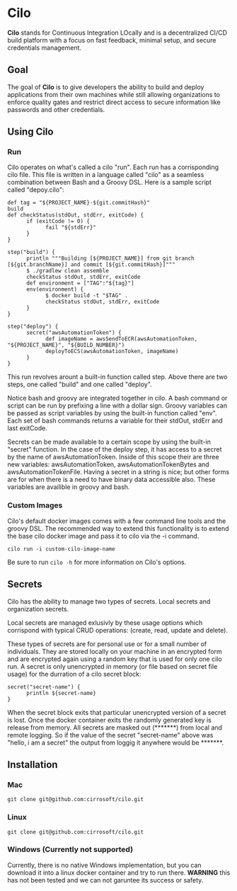 # Cilo
__Cilo__ stands for Continuous Integration LOcally and is a decentralized CI/CD build platform with a focus on fast feedback, minimal setup, and secure credentials management. 

## Goal
The goal of __Cilo__ is to give developers the ability to build and deploy applications from their own machines while still allowing organizations to enforce quality gates and restrict direct access to secure information like passwords and other credentials.

## Using Cilo
### Run
Cilo operates on what's called a cilo "run". Each run has a corrisponding cilo file.
This file is written in a language called "cilo" as a seamless combination between Bash and
a Groovy DSL.
Here is a sample script called "depoy.cilo":
```
def tag = "${PROJECT_NAME}-${git.commitHash}"
build
def checkStatus(stdOut, stdErr, exitCode) {
      if (exitCode != 0) {
            fail "${stdErr}"
      }
}                   

step("build") {
      println """Building [${PROJECT_NAME}] from git branch [${git.branchName}] and commit [${git.commitHash}]"""
      $ ./gradlew clean assemble
      checkStatus stdOut, stdErr, exitCode
      def environment = ["TAG":"${tag}"]
      env(environment) {
            $ docker build -t "$TAG" . 
            checkStatus stdOut, stdErr, exitCode
      }
}

step("deploy") {
      secret("awsAutomationToken") {
            def imageName = awsSendToECR(awsAutomationToken, "${PROJECT_NAME}", "${BUILD_NUMBER}")
            deployToECS(awsAutomationToken, imageName)
      }
}
```
  This run revolves arount a built-in function called step. Above there are two steps,
one called "build" and one called "deploy".

  Notice bash and groovy are integrated together in cilo. A bash command or script can 
be run by prefixing a line with a dollar sign. Groovy variables can be passed as script 
variables by using the built-in function called "env". Each set of bash commands returns
a variable for their stdOut, stdErr and last exitCode.

  Secrets can be made available to a certain scope by using the built-in "secret" function.
In the case of the deploy step, it has access to a secret by the name of awsAutomationToken.
Inside of this scope their are three new variables: awsAutomationToken, awsAutomationTokenBytes and
awsAutomationTokenFile. Having a secret in a string is nice; but other forms are for when there
is a need to have binary data accessible also. These variables are availible in groovy and bash.
### Custom Images
  Cilo's default docker images comes with a few command line tools and the groovy DSL. The recommended way to extend this functionality is to extend the base cilo docker image and pass it to cilo via the -i command. 
  ```
  cilo run -i custom-cilo-image-name
  ```
  Be sure to run `cilo -h` for more information on Cilo's options.

## Secrets
  Cilo has the ability to manage two types of secrets.
Local secrets and organization secrets.

  Local secrets are managed exlusivly by these usage options which
corrispond with typical CRUD operations: (create, read, update and delete).

  These types of secrets are for personal use or for a small number of
individuals. They are stored locally on your machine in an encrypted form
and are encrypted again using a random key that is used for only one cilo run.
A secret is only unencrypted in memory (or file based on secret file usage) for
the durration of a cilo secret block:
```
secret("secret-name") {
      println ${secret-name}
}
```
  When the secret block exits that particular unencrypted version of 
a secret is lost. Once the docker container exits the randomly generated 
key is release from memory. All secrets are masked out (\*\*\*\*\*\*\*) from
local and remote logging. So if the value of the secret "secret-name" above was "hello, i am a secret" the output from loggig it anywhere would be \*\*\*\*\*\*\*.

## Installation
### Mac
  `
  git clone git@github.com:cirrosoft/cilo.git
  `
  
### Linux
  `
  git clone git@github.com:cirrosoft/cilo.git
  `
  
### Windows (Currently not supported)
  Currently, there is no native Windows implementation, but you can download it into a linux docker container and try to run there. __WARNING__ this has not been tested and we can not garuntee its success or safety.
